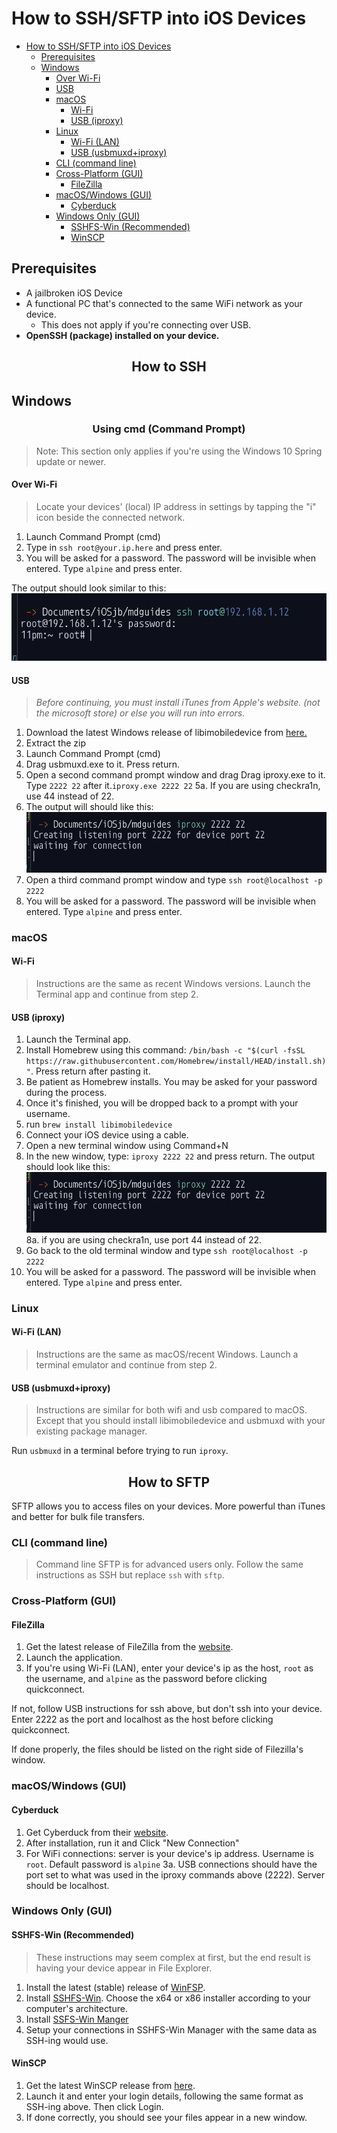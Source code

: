 # How to SSH/SFTP into iOS Devices


- [How to SSH/SFTP into iOS Devices](#how-to-sshsftp-into-ios-devices)
  - [Prerequisites](#prerequisites)
  - [Windows](#windows)
      - [Over Wi-Fi](#over-wi-fi)
      - [USB](#usb)
    - [macOS](#macos)
      - [Wi-Fi](#wi-fi)
      - [USB (iproxy)](#usb-iproxy)
    - [Linux](#linux)
      - [Wi-Fi (LAN)](#wi-fi-lan)
      - [USB (usbmuxd+iproxy)](#usb-usbmuxdiproxy)
    - [CLI (command line)](#cli-command-line)
    - [Cross-Platform (GUI)](#cross-platform-gui)
      - [FileZilla](#filezilla)
    - [macOS/Windows (GUI)](#macoswindows-gui)
      - [Cyberduck](#cyberduck)
    - [Windows Only (GUI)](#windows-only-gui)
      - [SSHFS-Win (Recommended)](#sshfs-win-recommended)
      - [WinSCP](#winscp)

## Prerequisites

- A jailbroken iOS Device
- A functional PC that's connected to the same WiFi network as your device.
  - This does not apply if you're connecting over USB.
- **OpenSSH (package) installed on your device.** 

<h2 align=center> How to SSH </h2>

## Windows

<h3 align=center> Using cmd (Command Prompt) </h3>

> Note: This section only applies if you're using the Windows 10 Spring update or newer.

#### Over Wi-Fi

> Locate your devices' (local) IP address in settings by tapping the "i" icon beside the connected network.

1. Launch Command Prompt (cmd)
2. Type in `ssh root@your.ip.here` and press enter.
3. You will be asked for a password. The password will be invisible when entered. Type `alpine` and press enter.

The output should look similar to this:
![ssh-cli](assets/sshclioutput.png)

#### USB

> *Before continuing, you must install iTunes from Apple's website. (not the microsoft store) or else you will run into errors.*

1. Download the latest Windows release of libimobiledevice from [here.](https://github.com/libimobiledevice-win32/imobiledevice-net/releases/)
2. Extract the zip
3. Launch Command Prompt (cmd)
4. Drag usbmuxd.exe to it. Press return.
5. Open a second command prompt window and drag Drag iproxy.exe to it. Type `2222 22` after it.`iproxy.exe 2222 22`
   5a. If you are using checkra1n, use 44 instead of 22.
6. The output will should like this: ![iproxy in terminal](assets/iproxied.png)
7. Open a third command prompt window and type `ssh root@localhost -p 2222`
8. You will be asked for a password. The password will be invisible when entered. Type `alpine` and press enter.

### macOS

#### Wi-Fi

> Instructions are the same as recent Windows versions. Launch the Terminal app and continue from step 2.

#### USB (iproxy)

1. Launch the Terminal app.
2. Install Homebrew using this command: `/bin/bash -c "$(curl -fsSL https://raw.githubusercontent.com/Homebrew/install/HEAD/install.sh)"`. Press return after pasting it.
3. Be patient as Homebrew installs. You may be asked for your password during the process.
4. Once it's finished, you will be dropped back to a prompt with your username.
5. run `brew install libimobiledevice`
6. Connect your iOS device using a cable.
7. Open a new terminal window using Command+N
8. In the new window, type: `iproxy 2222 22` and press return. The output should look like this: ![iproxy in terminal](assets/iproxied.png)
   8a. if you are using checkra1n, use port 44 instead of 22.
9.  Go back to the old terminal window and type `ssh root@localhost -p 2222`
10. You will be asked for a password. The password will be invisible when entered. Type `alpine` and press enter.

### Linux

#### Wi-Fi (LAN)

> Instructions are the same as macOS/recent Windows. Launch a terminal emulator and continue from step 2.

#### USB (usbmuxd+iproxy)

 > Instructions are similar for both wifi and usb compared to macOS. Except that you should install libimobiledevice and usbmuxd with your existing package manager.

   Run `usbmuxd` in a terminal before trying to run `iproxy`.

<h2 align=center> How to SFTP </h2>

SFTP allows you to access files on your devices. More powerful than iTunes and better for bulk file transfers.

### CLI (command line)

> Command line SFTP is for advanced users only. Follow the same instructions as SSH but replace `ssh` with `sftp`.

### Cross-Platform (GUI)

#### FileZilla

1. Get the latest release of FileZilla from the [website](https://filezilla-project.org/).
2. Launch the application.
3. If you're using Wi-Fi (LAN), enter your device's ip as the host, `root` as the username, and `alpine` as the password before clicking quickconnect.

If not, follow USB instructions for ssh above, but don't ssh into your device. Enter 2222 as the port and localhost as the host before clicking quickconnect.

If done properly, the files should be listed on the right side of Filezilla's window.

### macOS/Windows (GUI)

#### Cyberduck

1. Get Cyberduck from their [website](https://cyberduck.io/download/).
2. After installation, run it and Click "New Connection"
3. For WiFi connections: server is your device's ip address. Username is `root`. Default password is `alpine`
  3a. USB connections should have the port set to what was used in the iproxy commands above (2222). Server should be localhost.

### Windows Only (GUI)

#### SSHFS-Win (Recommended)

> These instructions may seem complex at first, but the end result is having your device appear in File Explorer.

1. Install the latest (stable) release of [WinFSP](https://github.com/billziss-gh/winfsp).
2. Install [SSHFS-Win](https://github.com/billziss-gh/sshfs-win/releases). Choose the x64 or x86 installer according to your computer's architecture.
3. Install [SSFS-Win Manger](https://github.com/evsar3/sshfs-win-manager/releases/latest)
4. Setup your connections in SSHFS-Win Manager with the same data as SSH-ing would use.

#### WinSCP

1. Get the latest WinSCP release from [here](https://winscp.net/eng/download.php).
2. Launch it and enter your login details, following the same format as SSH-ing above. Then click Login.
3. If done correctly, you should see your files appear in a new window.

